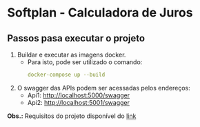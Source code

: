 # Softplan - Calculadora de Juros

## Passos pasa executar o projeto

1. Buildar e executar as imagens docker.
	- Para isto, pode ser utilizado o comando:
		```yml
		docker-compose up --build
		```
2. O swagger das APIs podem ser acessadas pelos endereços:
	- Api1: [http://localhost:5000/swagger](http://localhost:5000/swagger)
	- Api2: [http://localhost:5001/swagger](http://localhost:5001/swagger)
	
**Obs.:** Requisitos do projeto disponível do [link](https://github.com/vitorquezada/softplan-calculadora/blob/master/Desafio%20Técnico%20.NET.pdf)